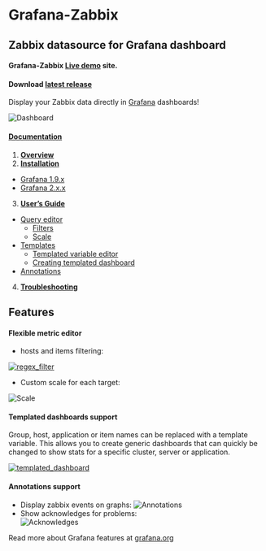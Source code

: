 # Grafana-Zabbix

## Zabbix datasource for Grafana dashboard

#### Grafana-Zabbix [Live demo](http://104.207.131.68:3000/) site.

#### Download [latest release](https://github.com/alexanderzobnin/grafana-zabbix/releases/latest)

Display your Zabbix data directly in [Grafana](http://grafana.org) dashboards!

![Dashboard](https://cloud.githubusercontent.com/assets/4932851/8269101/9e6ee67e-17a3-11e5-85de-fe9dcc2dd375.png)

#### [Documentation](https://github.com/alexanderzobnin/grafana-zabbix/wiki)
1. [**Overview**](https://github.com/alexanderzobnin/grafana-zabbix/wiki/Overview)
2. [**Installation**](https://github.com/alexanderzobnin/grafana-zabbix/wiki/Installation)
  - [Grafana 1.9.x](https://github.com/alexanderzobnin/grafana-zabbix/wiki/Installation#grafana-19x)
  - [Grafana 2.x.x](https://github.com/alexanderzobnin/grafana-zabbix/wiki/Installation#grafana-20x)
3. [**User’s Guide**](https://github.com/alexanderzobnin/grafana-zabbix/wiki/Usage)
  - [Query editor](https://github.com/alexanderzobnin/grafana-zabbix/wiki/Usage#query-editor)
    - [Filters](https://github.com/alexanderzobnin/grafana-zabbix/wiki/Usage#filters)
    - [Scale](https://github.com/alexanderzobnin/grafana-zabbix/wiki/Usage#scale)
  - [Templates](https://github.com/alexanderzobnin/grafana-zabbix/wiki/Usage#templates)
    - [Templated variable editor](https://github.com/alexanderzobnin/grafana-zabbix/wiki/Usage#templated-variable-editor)
    - [Creating templated dashboard](https://github.com/alexanderzobnin/grafana-zabbix/wiki/Usage#creating-templated-dashboard)
  - [Annotations](https://github.com/alexanderzobnin/grafana-zabbix/wiki/Usage#annotations)
4. [**Troubleshooting**](https://github.com/alexanderzobnin/grafana-zabbix/wiki/Troubleshooting)

## Features

#### Flexible metric editor
 * hosts and items filtering:
 
[![regex_filter](https://cloud.githubusercontent.com/assets/4932851/8312766/5eb34480-19e7-11e5-925f-452a99ec0ab6.gif)](https://cloud.githubusercontent.com/assets/4932851/8312766/5eb34480-19e7-11e5-925f-452a99ec0ab6.gif)

 * Custom scale for each target:

![Scale](https://cloud.githubusercontent.com/assets/4932851/8269207/212549be-17a9-11e5-9e33-90deb90ddc13.png)

#### Templated dashboards support
Group, host, application or item names can be replaced with a template variable. This allows you to create generic dashboards that can quickly be changed to show stats for a specific cluster, server or application.

[![templated_dashboard](https://cloud.githubusercontent.com/assets/4932851/8312492/7f286c38-19e5-11e5-8c19-1b9e97292b06.gif)](https://cloud.githubusercontent.com/assets/4932851/8312492/7f286c38-19e5-11e5-8c19-1b9e97292b06.gif)

#### Annotations support
 * Display zabbix events on graphs:
![Annotations](https://cloud.githubusercontent.com/assets/4932851/8269358/622ec3be-17ad-11e5-8023-eba137369cfe.png)
 * Show acknowledges for problems:  
![Acknowledges](https://cloud.githubusercontent.com/assets/4932851/8269375/e6d8706a-17ad-11e5-8e2d-2d707d8ee67f.png)

Read more about Grafana features at [grafana.org](http://grafana.org)

